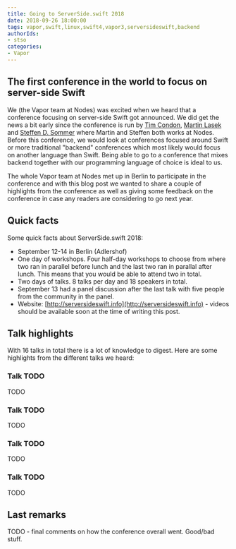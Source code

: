```yaml
---
title: Going to ServerSide.swift 2018
date: 2018-09-26 18:00:00
tags: vapor,swift,linux,swift4,vapor3,serversideswift,backend
authorIds:
- stso
categories:
- Vapor
---
```


## The first conference in the world to focus on server-side Swift
We (the Vapor team at Nodes) was excited when we heard that a conference focusing on server-side Swift got announced. We did get the news a bit early since the conference is run by [Tim Condon](https://twitter.com/0xtim), [Martin Lasek](https://twitter.com/martinlasek) and [Steffen D. Sommer](https://twitter.com/steffendsommer) where Martin and Steffen both works at Nodes. Before this conference, we would look at conferences focused around Swift or more traditional "backend" conferences which most likely would focus on another language than Swift. Being able to go to a conference that mixes backend together with our programming language of choice is ideal to us.

The whole Vapor team at Nodes met up in Berlin to participate in the conference and with this blog post we wanted to share a couple of highlights from the conference as well as giving some feedback on the conference in case any readers are considering to go next year.

## Quick facts
Some quick facts about ServerSide.swift 2018:
- September 12-14 in Berlin (Adlershof)
- One day of workshops. Four half-day workshops to choose from where two ran in parallel before lunch and the last two ran in parallal after lunch. This means that you would be able to attend two in total.
- Two days of talks. 8 talks per day and 18 speakers in total.
- September 13 had a panel discussion after the last talk with five people from the community in the panel.
- Website: [http://serversideswift.info](http://serversideswift.info) - videos should be available soon at the time of writing this post.

## Talk highlights
With 16 talks in total there is a lot of knowledge to digest. Here are some highlights from the different talks we heard:

### Talk TODO
TODO

### Talk TODO
TODO

### Talk TODO
TODO

### Talk TODO
TODO

## Last remarks
TODO - final comments on how the conference overall went. Good/bad stuff.